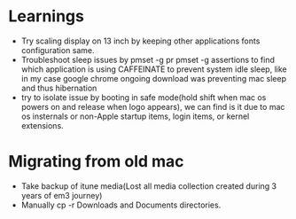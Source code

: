 # Learnings

* Try scaling display on 13 inch by keeping other applications fonts configuration same. 
* Troubleshoot sleep issues by pmset -g pr pmset -g assertions to find which application is using CAFFEINATE to prevent system idle sleep, like in my case google chrome ongoing download was preventing  mac sleep and thus hibernation
* try to isolate issue by booting in safe mode(hold shift when mac os powers on and release when logo appears), we can find is it due to mac os insternals or  non-Apple startup items, login items, or kernel extensions. 


# Migrating from old mac
* Take backup of itune media(Lost all media collection created during 3 years of em3 journey)
* Manually cp -r Downloads and Documents directories.
